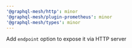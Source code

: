 ```yaml
---
'@graphql-mesh/http': minor
'@graphql-mesh/plugin-prometheus': minor
'@graphql-mesh/types': minor
---
```


Add `endpoint` option to expose it via HTTP server
